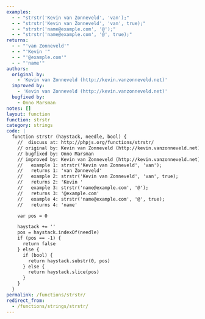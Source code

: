 ```yaml
---
examples:
  - - "strstr('Kevin van Zonneveld', 'van');"
  - - "strstr('Kevin van Zonneveld', 'van', true);"
  - - "strstr('name@example.com', '@');"
  - - "strstr('name@example.com', '@', true);"
returns:
  - - "'van Zonneveld'"
  - - "'Kevin '"
  - - "'@example.com'"
  - - "'name'"
authors:
  original by:
    - 'Kevin van Zonneveld (http://kevin.vanzonneveld.net)'
  improved by:
    - 'Kevin van Zonneveld (http://kevin.vanzonneveld.net)'
  bugfixed by:
    - Onno Marsman
notes: []
layout: function
function: strstr
category: strings
code: |
  function strstr (haystack, needle, bool) {
    //  discuss at: http://phpjs.org/functions/strstr/
    // original by: Kevin van Zonneveld (http://kevin.vanzonneveld.net)
    // bugfixed by: Onno Marsman
    // improved by: Kevin van Zonneveld (http://kevin.vanzonneveld.net)
    //   example 1: strstr('Kevin van Zonneveld', 'van');
    //   returns 1: 'van Zonneveld'
    //   example 2: strstr('Kevin van Zonneveld', 'van', true);
    //   returns 2: 'Kevin '
    //   example 3: strstr('name@example.com', '@');
    //   returns 3: '@example.com'
    //   example 4: strstr('name@example.com', '@', true);
    //   returns 4: 'name'

    var pos = 0

    haystack += ''
    pos = haystack.indexOf(needle)
    if (pos == -1) {
      return false
    } else {
      if (bool) {
        return haystack.substr(0, pos)
      } else {
        return haystack.slice(pos)
      }
    }
  }
permalink: /functions/strstr/
redirect_from:
  - /functions/strings/strstr/
---
```


<!-- WARNING! This file is auto generated by `npm run web:inject`, do not edit by hand -->
